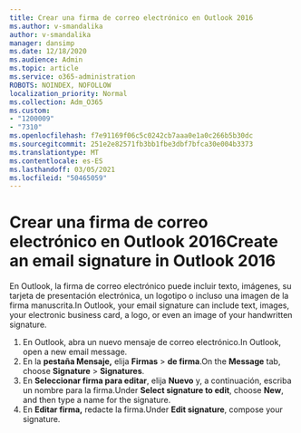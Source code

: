 ```yaml
---
title: Crear una firma de correo electrónico en Outlook 2016
ms.author: v-smandalika
author: v-smandalika
manager: dansimp
ms.date: 12/18/2020
ms.audience: Admin
ms.topic: article
ms.service: o365-administration
ROBOTS: NOINDEX, NOFOLLOW
localization_priority: Normal
ms.collection: Adm_O365
ms.custom:
- "1200009"
- "7310"
ms.openlocfilehash: f7e91169f06c5c0242cb7aaa0e1a0c266b5b30dc
ms.sourcegitcommit: 251e2e82571fb3bb1fbe3dbf7bfca30e004b3373
ms.translationtype: MT
ms.contentlocale: es-ES
ms.lasthandoff: 03/05/2021
ms.locfileid: "50465059"
---
```

# <a name="create-an-email-signature-in-outlook-2016"></a><span data-ttu-id="e5274-102">Crear una firma de correo electrónico en Outlook 2016</span><span class="sxs-lookup"><span data-stu-id="e5274-102">Create an email signature in Outlook 2016</span></span>

<span data-ttu-id="e5274-103">En Outlook, la firma de correo electrónico puede incluir texto, imágenes, su tarjeta de presentación electrónica, un logotipo o incluso una imagen de la firma manuscrita.</span><span class="sxs-lookup"><span data-stu-id="e5274-103">In Outlook, your email signature can include text, images, your electronic business card, a logo, or even an image of your handwritten signature.</span></span>

1. <span data-ttu-id="e5274-104">En Outlook, abra un nuevo mensaje de correo electrónico.</span><span class="sxs-lookup"><span data-stu-id="e5274-104">In Outlook, open a new email message.</span></span>
2. <span data-ttu-id="e5274-105">En la **pestaña Mensaje,** elija **Firmas**  >  **de firma**.</span><span class="sxs-lookup"><span data-stu-id="e5274-105">On the **Message** tab, choose **Signature** > **Signatures**.</span></span>
3. <span data-ttu-id="e5274-106">En **Seleccionar firma para editar**, elija **Nuevo** y, a continuación, escriba un nombre para la firma.</span><span class="sxs-lookup"><span data-stu-id="e5274-106">Under **Select signature to edit**, choose **New**, and then type a name for the signature.</span></span>
4. <span data-ttu-id="e5274-107">En **Editar firma,** redacte la firma.</span><span class="sxs-lookup"><span data-stu-id="e5274-107">Under **Edit signature**, compose your signature.</span></span>
